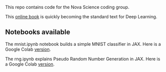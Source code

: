 This repo contains code for the Nova Science coding group.

This [online book](https://d2l.ai/) is quickly becoming the standard text for Deep Learning.

## Notebooks available

The mnist.ipynb notebook builds a simple MNIST classifier in JAX. Here is a Google Colab [version](https://colab.research.google.com/drive/12wa66HeMiAilpDDL4lJNTjDo3hZwEbMQ?usp=sharing).

The rng.ipynb explains Pseudo Random Number Generation in JAX. Here is a Google Colab [version](https://drive.google.com/file/d/1uISRJlzavZXkYmYYQEzVATZkbFrHrZa5/view?usp=sharing).


